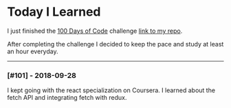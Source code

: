 # Today I Learned

I just finished the [100 Days of Code](https://www.100daysofcode.com/) challenge [link to my repo](https://github.com/jlouiss/100-days-of-code).

After completing the challenge I decided to keep the pace and study at least an hour everyday.

---

### [#101] - 2018-09-28
I kept going with the react specialization on Coursera. I learned about the fetch API and integrating fetch with redux.
